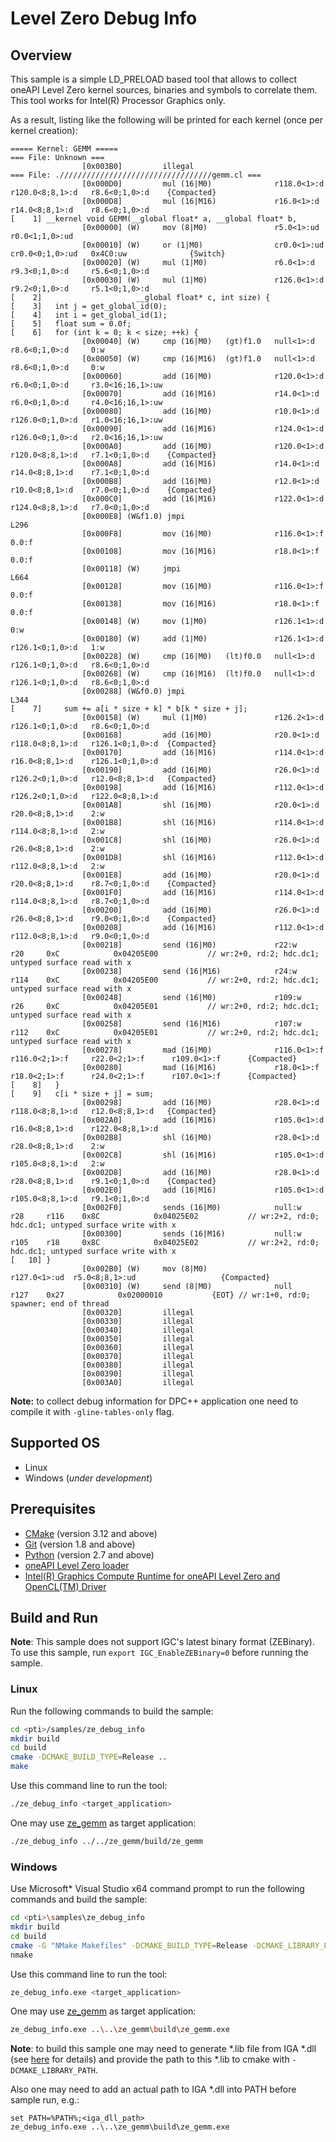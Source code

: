 # Level Zero Debug Info
## Overview
This sample is a simple LD_PRELOAD based tool that allows to collect oneAPI Level Zero kernel sources, binaries and symbols to correlate them. This tool works for Intel(R) Processor Graphics only.

As a result, listing like the following will be printed for each kernel (once per kernel creation):
```
===== Kernel: GEMM =====
=== File: Unknown ===
                [0x003B0]         illegal
=== File: .//////////////////////////////////gemm.cl ===
                [0x000D0]         mul (16|M0)              r118.0<1>:d   r120.0<8;8,1>:d   r8.6<0;1,0>:d    {Compacted}
                [0x000D8]         mul (16|M16)             r16.0<1>:d    r14.0<8;8,1>:d    r8.6<0;1,0>:d
[    1] __kernel void GEMM(__global float* a, __global float* b,
                [0x00000] (W)     mov (8|M0)               r5.0<1>:ud    r0.0<1;1,0>:ud
                [0x00010] (W)     or (1|M0)                cr0.0<1>:ud   cr0.0<0;1,0>:ud   0x4C0:uw              {Switch}
                [0x00020] (W)     mul (1|M0)               r6.0<1>:d     r9.3<0;1,0>:d     r5.6<0;1,0>:d
                [0x00030] (W)     mul (1|M0)               r126.0<1>:d   r9.2<0;1,0>:d     r5.1<0;1,0>:d
[    2]                     __global float* c, int size) {
[    3]   int j = get_global_id(0);
[    4]   int i = get_global_id(1);
[    5]   float sum = 0.0f;
[    6]   for (int k = 0; k < size; ++k) {
                [0x00040] (W)     cmp (16|M0)   (gt)f1.0   null<1>:d     r8.6<0;1,0>:d     0:w
                [0x00050] (W)     cmp (16|M16)  (gt)f1.0   null<1>:d     r8.6<0;1,0>:d     0:w
                [0x00060]         add (16|M0)              r120.0<1>:d   r6.0<0;1,0>:d     r3.0<16;16,1>:uw
                [0x00070]         add (16|M16)             r14.0<1>:d    r6.0<0;1,0>:d     r4.0<16;16,1>:uw
                [0x00080]         add (16|M0)              r10.0<1>:d    r126.0<0;1,0>:d   r1.0<16;16,1>:uw
                [0x00090]         add (16|M16)             r124.0<1>:d   r126.0<0;1,0>:d   r2.0<16;16,1>:uw
                [0x000A0]         add (16|M0)              r120.0<1>:d   r120.0<8;8,1>:d   r7.1<0;1,0>:d    {Compacted}
                [0x000A8]         add (16|M16)             r14.0<1>:d    r14.0<8;8,1>:d    r7.1<0;1,0>:d
                [0x000B8]         add (16|M0)              r12.0<1>:d    r10.0<8;8,1>:d    r7.0<0;1,0>:d    {Compacted}
                [0x000C0]         add (16|M16)             r122.0<1>:d   r124.0<8;8,1>:d   r7.0<0;1,0>:d
                [0x000E8] (W&f1.0) jmpi                                L296
                [0x000F8]         mov (16|M0)              r116.0<1>:f   0.0:f
                [0x00108]         mov (16|M16)             r18.0<1>:f    0.0:f
                [0x00118] (W)     jmpi                                 L664
                [0x00128]         mov (16|M0)              r116.0<1>:f   0.0:f
                [0x00138]         mov (16|M16)             r18.0<1>:f    0.0:f
                [0x00148] (W)     mov (1|M0)               r126.1<1>:d   0:w
                [0x00180] (W)     add (1|M0)               r126.1<1>:d   r126.1<0;1,0>:d   1:w
                [0x00228] (W)     cmp (16|M0)   (lt)f0.0   null<1>:d     r126.1<0;1,0>:d   r8.6<0;1,0>:d
                [0x00268] (W)     cmp (16|M16)  (lt)f0.0   null<1>:d     r126.1<0;1,0>:d   r8.6<0;1,0>:d
                [0x00288] (W&f0.0) jmpi                                L344
[    7]     sum += a[i * size + k] * b[k * size + j];
                [0x00158] (W)     mul (1|M0)               r126.2<1>:d   r126.1<0;1,0>:d   r8.6<0;1,0>:d
                [0x00168]         add (16|M0)              r20.0<1>:d    r118.0<8;8,1>:d   r126.1<0;1,0>:d  {Compacted}
                [0x00170]         add (16|M16)             r114.0<1>:d   r16.0<8;8,1>:d    r126.1<0;1,0>:d
                [0x00190]         add (16|M0)              r26.0<1>:d    r126.2<0;1,0>:d   r12.0<8;8,1>:d   {Compacted}
                [0x00198]         add (16|M16)             r112.0<1>:d   r126.2<0;1,0>:d   r122.0<8;8,1>:d
                [0x001A8]         shl (16|M0)              r20.0<1>:d    r20.0<8;8,1>:d    2:w
                [0x001B8]         shl (16|M16)             r114.0<1>:d   r114.0<8;8,1>:d   2:w
                [0x001C8]         shl (16|M0)              r26.0<1>:d    r26.0<8;8,1>:d    2:w
                [0x001D8]         shl (16|M16)             r112.0<1>:d   r112.0<8;8,1>:d   2:w
                [0x001E8]         add (16|M0)              r20.0<1>:d    r20.0<8;8,1>:d    r8.7<0;1,0>:d    {Compacted}
                [0x001F0]         add (16|M16)             r114.0<1>:d   r114.0<8;8,1>:d   r8.7<0;1,0>:d
                [0x00200]         add (16|M0)              r26.0<1>:d    r26.0<8;8,1>:d    r9.0<0;1,0>:d    {Compacted}
                [0x00208]         add (16|M16)             r112.0<1>:d   r112.0<8;8,1>:d   r9.0<0;1,0>:d
                [0x00218]         send (16|M0)             r22:w    r20     0xC            0x04205E00           // wr:2+0, rd:2; hdc.dc1; untyped surface read with x
                [0x00238]         send (16|M16)            r24:w    r114    0xC            0x04205E00           // wr:2+0, rd:2; hdc.dc1; untyped surface read with x
                [0x00248]         send (16|M0)             r109:w   r26     0xC            0x04205E01           // wr:2+0, rd:2; hdc.dc1; untyped surface read with x
                [0x00258]         send (16|M16)            r107:w   r112    0xC            0x04205E01           // wr:2+0, rd:2; hdc.dc1; untyped surface read with x
                [0x00278]         mad (16|M0)              r116.0<1>:f   r116.0<2;1>:f     r22.0<2;1>:f      r109.0<1>:f      {Compacted}
                [0x00280]         mad (16|M16)             r18.0<1>:f    r18.0<2;1>:f      r24.0<2;1>:f      r107.0<1>:f      {Compacted}
[    8]   }
[    9]   c[i * size + j] = sum;
                [0x00298]         add (16|M0)              r28.0<1>:d    r118.0<8;8,1>:d   r12.0<8;8,1>:d   {Compacted}
                [0x002A0]         add (16|M16)             r105.0<1>:d   r16.0<8;8,1>:d    r122.0<8;8,1>:d
                [0x002B8]         shl (16|M0)              r28.0<1>:d    r28.0<8;8,1>:d    2:w
                [0x002C8]         shl (16|M16)             r105.0<1>:d   r105.0<8;8,1>:d   2:w
                [0x002D8]         add (16|M0)              r28.0<1>:d    r28.0<8;8,1>:d    r9.1<0;1,0>:d    {Compacted}
                [0x002E0]         add (16|M16)             r105.0<1>:d   r105.0<8;8,1>:d   r9.1<0;1,0>:d
                [0x002F0]         sends (16|M0)            null:w   r28     r116    0x8C            0x04025E02           // wr:2+2, rd:0; hdc.dc1; untyped surface write with x
                [0x00300]         sends (16|M16)           null:w   r105    r18     0x8C            0x04025E02           // wr:2+2, rd:0; hdc.dc1; untyped surface write with x
[   10] }
                [0x002B0] (W)     mov (8|M0)               r127.0<1>:ud  r5.0<8;8,1>:ud                   {Compacted}
                [0x00310] (W)     send (8|M0)              null     r127    0x27            0x02000010           {EOT} // wr:1+0, rd:0; spawner; end of thread
                [0x00320]         illegal
                [0x00330]         illegal
                [0x00340]         illegal
                [0x00350]         illegal
                [0x00360]         illegal
                [0x00370]         illegal
                [0x00380]         illegal
                [0x00390]         illegal
                [0x003A0]         illegal
```
**Note:** to collect debug information for DPC++ application one need to compile it with `-gline-tables-only` flag.

## Supported OS
- Linux
- Windows (*under development*)

## Prerequisites
- [CMake](https://cmake.org/) (version 3.12 and above)
- [Git](https://git-scm.com/) (version 1.8 and above)
- [Python](https://www.python.org/) (version 2.7 and above)
- [oneAPI Level Zero loader](https://github.com/oneapi-src/level-zero)
- [Intel(R) Graphics Compute Runtime for oneAPI Level Zero and OpenCL(TM) Driver](https://github.com/intel/compute-runtime)

## Build and Run

**Note**: This sample does not support IGC's latest binary format (ZEBinary).
To use this sample, run `export IGC_EnableZEBinary=0` before running the sample.

### Linux
Run the following commands to build the sample:
```sh
cd <pti>/samples/ze_debug_info
mkdir build
cd build
cmake -DCMAKE_BUILD_TYPE=Release ..
make
```
Use this command line to run the tool:
```sh
./ze_debug_info <target_application>
```
One may use [ze_gemm](../ze_gemm) as target application:
```sh
./ze_debug_info ../../ze_gemm/build/ze_gemm
```
### Windows
Use Microsoft* Visual Studio x64 command prompt to run the following commands and build the sample:
```sh
cd <pti>\samples\ze_debug_info
mkdir build
cd build
cmake -G "NMake Makefiles" -DCMAKE_BUILD_TYPE=Release -DCMAKE_LIBRARY_PATH=<level_zero_loader>\lib;<iga_lib_path> -DCMAKE_INCLUDE_PATH=<level_zero_loader>\include ..
nmake
```
Use this command line to run the tool:
```sh
ze_debug_info.exe <target_application>
```
One may use [ze_gemm](../ze_gemm) as target application:
```sh
ze_debug_info.exe ..\..\ze_gemm\build\ze_gemm.exe
```
**Note**: to build this sample one may need to generate *.lib file from IGA *.dll (see [here](https://stackoverflow.com/questions/9946322/how-to-generate-an-import-library-lib-file-from-a-dll) for details) and provide the path to this *.lib to cmake with `-DCMAKE_LIBRARY_PATH`.

Also one may need to add an actual path to IGA *.dll into PATH before sample run, e.g.:
```
set PATH=%PATH%;<iga_dll_path>
ze_debug_info.exe ..\..\ze_gemm\build\ze_gemm.exe
```
